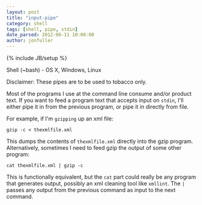```yaml
---
layout: post
title: "input-pipe"
category: shell
tags: [shell, pipe, stdin]
date_parsed: 2012-06-11 10:00:00
author: jonfuller
---
```

{% include JB/setup %}

Shell (~bash) - OS X, Windows, Linux

Disclaimer: These pipes are to be used to tobacco only.

Most of the programs I use at the command line consume and/or product text.  If you want to feed a program text that accepts input on `stdin`, I'll either pipe it in from the previous program, or pipe it in directly from file.

For example, if I'm `gzipping` up an xml file:

    gzip -c < thexmlfile.xml
    
This dumps the contents of `thexmlfile.xml` directly into the gzip program.  Alternatively, sometimes I need to feed gzip the output of some other program:

    cat thexmlfile.xml | gzip -c

This is functionally equivalent, but the `cat` part could really be any program that generates output, possibly an xml cleaning tool like `xmllint`.  The `|` passes any output from the previous command as input to the next command.
